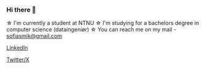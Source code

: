 ### Hi there 👋

☆ I'm currently a student at NTNU
☆ I'm studying for a bachelors degree in computer science (dataingeniør)
☆ You can reach me on my mail - sofiasmik@gmail.com

[LinkedIn](https://www.linkedin.com/in/sofiaserine/)

[Twitter/X](https://youtu.be/dQw4w9WgXcQ?si=--dijAk78zFeOIGd)

<!--
**Sofilaxus/Sofilaxus** is a ✨ _special_ ✨ repository because its `README.md` (this file) appears on your GitHub profile.

Here are some ideas to get you started:

- 🔭 I’m currently working on ...
- 🌱 I’m currently learning ...
- 👯 I’m looking to collaborate on ...
- 🤔 I’m looking for help with ...
- 💬 Ask me about ...
- 📫 How to reach me: ...
- 😄 Pronouns: ...
- ⚡ Fun fact: ...
-->
